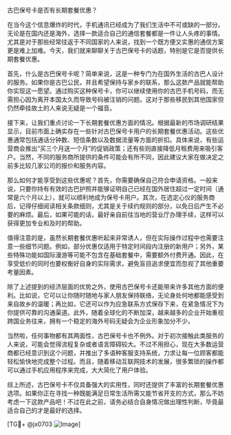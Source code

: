 古巴保号卡是否有长期套餐优惠？

在当今这个信息爆炸的时代，手机通讯已经成为了我们生活中不可或缺的一部分。无论是在国内还是海外，选择一款适合自己的通信套餐都是一件让人头疼的事情。尤其是对于那些经常往返于不同国家的人来说，找到一个既方便又实惠的通信方案更是难上加难。今天，我们就来聊聊关于古巴保号卡的话题，特别是它是否提供长期套餐优惠。

首先，什么是古巴保号卡呢？简单来说，这是一种专门为在国外生活的古巴人设计的服务。如果你是古巴公民，并且希望保持与家乡的联系，那么这款产品就能帮助你实现这一愿望。通过购买这种保号卡，你可以继续使用你的古巴手机号码，而无需担心因为离开本国太久而导致号码被注销的问题。这对于那些移民到其他国家但仍然牵挂故土的人来说无疑是一个福音。

接下来，让我们重点讨论一下长期套餐优惠方面的情况。根据最新的市场调研结果显示，目前市面上确实存在一些针对古巴保号卡用户的长期套餐优惠活动。这些优惠通常包括通话分钟数、短信条数以及数据流量等方面的折扣。具体来说，有些运营商会推出“买三个月送一个月”的促销政策；还有些则直接降低月租费用来吸引客户。当然，不同的服务商所提供的条件可能会有所不同，因此建议大家在做决定之前多比较几家公司的报价和服务内容。

那么如何才能享受到这些优惠呢？首先，你需要确保自己符合申请资格。一般来说，只要你持有有效的古巴护照并能够证明自己已经在国外居住超过一定时间（通常是六个月以上），就可以顺利地成为保号卡用户。其次，在选定心仪的服务商后，记得仔细阅读相关条款细则，尤其是关于续约规则的部分，以免日后产生不必要的麻烦。最后，如果可能的话，最好亲自前往当地的营业厅办理手续，这样可以获得更加专业和及时的帮助。

值得注意的是，虽然长期套餐优惠听起来非常诱人，但在实际操作过程中也需要注意一些细节问题。例如，部分优惠仅适用于特定时间段内注册的新用户；另外，某些特殊功能如国际漫游等可能不包含在基础套餐中，需要额外付费开通。因此，在享受低价的同时也要权衡好自身的实际需求，避免盲目追求便宜而忽视了其他重要考量因素。

除了上述提到的经济层面的优势之外，使用古巴保号卡还能带来许多其他方面的便利。比如说，它可以让你随时随地与家人朋友保持联络，无论身处何地都能感受到来自故乡的温暖；再比如，它还可以作为应急联系方式保存下来，在紧急情况下为你提供可靠的沟通渠道。此外，随着全球化的不断加深，越来越多的企业开始重视跨国业务往来，拥有一个稳定的海外号码无疑会为企业形象加分不少。

当然啦，任何事物都有其两面性，古巴保号卡也不例外。对于初次接触此类服务的人来说，可能会觉得流程复杂或者语言障碍较大。不过不用担心，现在大多数运营商都已经意识到这个问题，并推出了多语种客服支持系统，力求让每一位顾客都能轻松愉快地完成整个过程。而且，随着移动互联网技术的发展，很多繁琐的操作都可以通过手机应用程序来完成，大大简化了用户体验。

综上所述，古巴保号卡不仅具备强大的实用性，同时还提供了丰富的长期套餐优惠选项。如果你正在寻找一种既能满足日常生活所需又能节省开支的方式，那么不妨考虑一下这款产品吧！不过在此之前，请务必结合自身情况做出理性判断，毕竟最适合自己的才是最好的选择。

[TG💪+ @jx0703 ![Image](https://github.com/user-attachments/assets/dbca1d08-cadb-493c-b0ec-ad6f7a83f270)]
